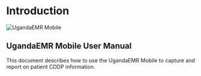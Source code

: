# Introduction

![UgandaEMR Mobile](.gitbook/assets/img-home.jpg)

## UgandaEMR Mobile User Manual

This document describes how to use the UgandaEMR Mobile to capture and report on patient CDDP information.


